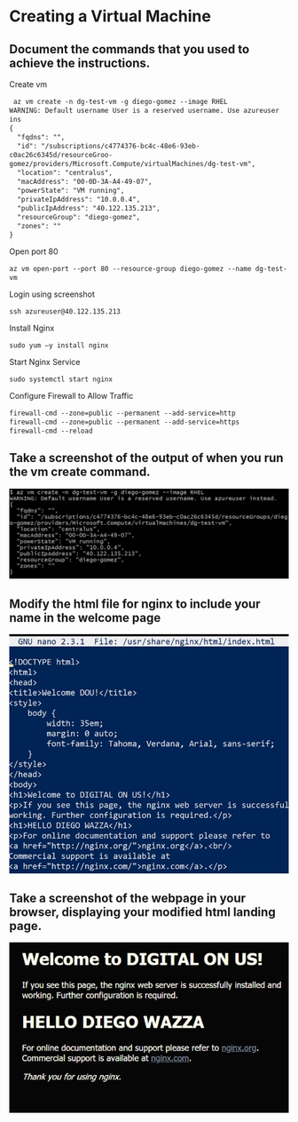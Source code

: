 # Creating a Virtual Machine
## Document the commands that you used to achieve the instructions.  
Create vm
```
 az vm create -n dg-test-vm -g diego-gomez --image RHEL
WARNING: Default username User is a reserved username. Use azureuser ins
{
  "fqdns": "",
  "id": "/subscriptions/c4774376-bc4c-48e6-93eb-c0ac26c6345d/resourceGroo-gomez/providers/Microsoft.Compute/virtualMachines/dg-test-vm",
  "location": "centralus",
  "macAddress": "00-0D-3A-A4-49-07",
  "powerState": "VM running",
  "privateIpAddress": "10.0.0.4",
  "publicIpAddress": "40.122.135.213",
  "resourceGroup": "diego-gomez",
  "zones": ""
}
```
Open port 80
```
az vm open-port --port 80 --resource-group diego-gomez --name dg-test-vm
```
Login using screenshot
```
ssh azureuser@40.122.135.213
```
Install Nginx
```
sudo yum –y install nginx
```
Start Nginx Service
```
sudo systemctl start nginx
```
Configure Firewall to Allow Traffic
```
firewall-cmd --zone=public --permanent --add-service=http
firewall-cmd --zone=public --permanent --add-service=https
firewall-cmd --reload
```
## Take a screenshot of the output of when you run the vm create command.  
![alt text](ss-vm.jpg)
## Modify the html file for nginx to include your name in the welcome page  
![alt text](ss-html.jpg)
## Take a screenshot of the webpage in your browser, displaying your modified html landing page.
![alt text](ss-server.jpg)